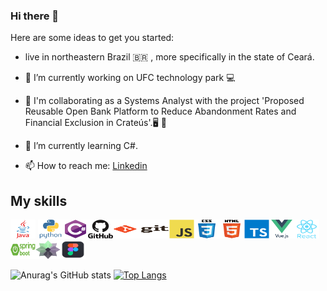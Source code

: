 ### Hi there 👋


Here are some ideas to get you started:
- live in northeastern Brazil 🇧🇷 , more specifically in the state of Ceará.
- 🔭  I’m currently working on UFC technology park :computer:
- 👯  I'm collaborating as a Systems Analyst with the project 'Proposed Reusable Open Bank Platform to Reduce Abandonment Rates and Financial Exclusion in Crateús'.:desktop_computer: :iphone:
- 🌱 I’m currently learning C#. 

- 📫 How to reach me: <a href="https://www.linkedin.com/in/mizael-machado-da-silva-99a6701a9/">Linkedin</a>
## My skills
<img src="https://raw.githubusercontent.com/devicons/devicon/master/icons/java/java-original-wordmark.svg" height="30" width="40"/> <img src="https://raw.githubusercontent.com/devicons/devicon/master/icons/python/python-original-wordmark.svg" height="30" width="40"/><img src="https://raw.githubusercontent.com/devicons/devicon/master/icons/csharp/csharp-original.svg" height="30" width="40"/><img src="https://raw.githubusercontent.com/devicons/devicon/master/icons/github/github-original-wordmark.svg" height="30" width="40"/><img src="https://raw.githubusercontent.com/devicons/devicon/master/icons/git/git-original-wordmark.svg" height="30" width="90"/><img src="https://raw.githubusercontent.com/devicons/devicon/master/icons/javascript/javascript-original.svg" height="30" width="40"/><img src="https://raw.githubusercontent.com/devicons/devicon/master/icons/css3/css3-original-wordmark.svg" height="30" width="40"/><img src="https://raw.githubusercontent.com/devicons/devicon/master/icons/html5/html5-original-wordmark.svg" height="30" width="40"/><img src="https://raw.githubusercontent.com/devicons/devicon/master/icons/typescript/typescript-original.svg" height="30" width="40"/><img src="https://raw.githubusercontent.com/devicons/devicon/master/icons/vuejs/vuejs-original-wordmark.svg" height="30" width="40"/><img src="https://raw.githubusercontent.com/devicons/devicon/master/icons/react/react-original-wordmark.svg" height="30" width="40"/><img src="./skills/spring.png" height="30" width="40"/><img src="./skills/taiga.png" height="30" width="40"/><img src="./skills/figma.png" height="30" width="40"/>


![Anurag's GitHub stats](https://github-readme-stats.vercel.app/api?username=mizaelMachado&repo=appOng&show_icons=true&theme=vision-friendly-dark)
[![Top Langs](https://github-readme-stats.vercel.app/api/top-langs/?username=anuraghazra&layout=compact)](https://github.com/anuraghazra/github-readme-stats)
